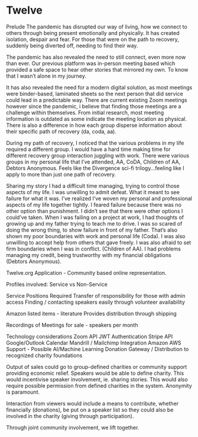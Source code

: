 # Twelve
Prelude
The pandemic has disrupted our way of living, how we connect to others through being present emotionally and physically. It has created isolation, despair and fear. For those that were on the path to recovery, suddenly being diverted off, needing to find their way.

The pandemic has also revealed the need to still connect, even more now than ever. Our previous platform was in-person meeting based which provided a safe space to hear other stories that mirrored my own. To know that I wasn’t alone in my journey. 

It has also revealed the need for a modern digital solution, as most meetings were binder-based, laminated sheets so the next person that did service could lead in a predictable way.   There are current existing Zoom meetings however since the pandemic, i believe that finding those meetings are a challenge within themselves. From initial research, most meeting information is outdated as some indicate the meeting location as physical. There is also a difference in how each group disperse information about their specific path of recovery (da, coda, aa).

During my path of recovery, I noticed that the various problems in my life required a different group. I would have a hard time making time for different recovery group interaction juggling with work. There were various groups in my personal life that I’ve attended, AA, CoDA, Children of AA, Debtors Anonymous. Feels like the Divergence sci-fi trilogy...feeling like I apply to more than just one path of recovery. 

Sharing my story
I had a difficult time managing, trying to control those aspects of my life. I was unwilling to admit defeat. What it meant to see failure for what it was. I’ve realized I’ve woven my personal and professional aspects of my life together tightly. I feared failure because there was no other option than punishment. I didn’t see that there were other options I could’ve taken. When I was failing on a project at work, I had thoughts of growing up and my father trying to teach me to drive. I was so scared of doing the wrong thing, to show failure in front of my father. That’s also shown my poor boundaries with work and personal life (Coda).  I was also unwilling to accept help from others that gave freely. I was also afraid to set firm boundaries when I was in conflict. (Children of AA). I had problems managing my credit, being trustworthy with my financial obligations (Debtors Anonymous).





Twelve.org Application - Community based online representation.

Profiles involved:
Service vs Non-Service

Service Positions Required
Transfer of responsibility for those with admin access
Finding / contacting speakers easily through volunteer availability

Amazon listed items - literature
Provides distribution through shipping

Recordings of Meetings for sale - speakers per month

Technology considerations
Zoom API
JWT Authentication
Stripe API
Google/Outlook Calendar
Mandrill / Mailchimp Integration
Amazon AWS Support - Possible AI/Machine Learning
Donation Gateway / Distribution to recognized charity foundations

Output of sales could go to group-defined charities or community support providing economic relief. Speakers would be able to define charity. This would incentivise speaker involvement, ie. sharing stories. This would also require possible permission from defined charities in the system. Anonymity is paramount.

Interaction from viewers would include a means to contribute, whether financially (donations), be put on a speaker list so they could also be involved in the charity (giving through participation).

Through joint community involvement, we lift together.
